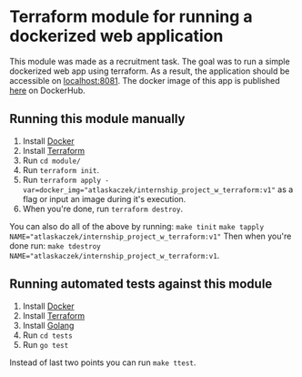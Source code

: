 # Terraform module for running a dockerized web application
This module was made as a recruitment task. The goal was to run a simple dockerized web app using terraform. As a result, the application should be accessible on [localhost:8081](http://localhost:8081). The docker image of this app is published [here](https://hub.docker.com/r/atlaskaczek/internship_project_w_terraform/tags) on DockerHub.
## Running this module manually

1. Install [Docker](https://docs.docker.com/get-docker/)
1. Install [Terraform](https://www.terraform.io/)
1. Run `cd module/`
1. Run `terraform init`.
1. Run `terraform apply -var=docker_img="atlaskaczek/internship_project_w_terraform:v1"`
   as a flag or input an image during it's execution.
1. When you're done, run `terraform destroy`.

You can also do all of the above by running:
`make tinit`
`make tapply NAME="atlaskaczek/internship_project_w_terraform:v1"`
Then when you're done run:
`make tdestroy NAME="atlaskaczek/internship_project_w_terraform:v1`.
## Running automated tests against this module

1. Install [Docker](https://docs.docker.com/get-docker/)
1. Install [Terraform](https://www.terraform.io/)
1. Install [Golang](https://golang.org/)
1. Run `cd tests`
1. Run `go test`

Instead of last two points you can run `make ttest`.
